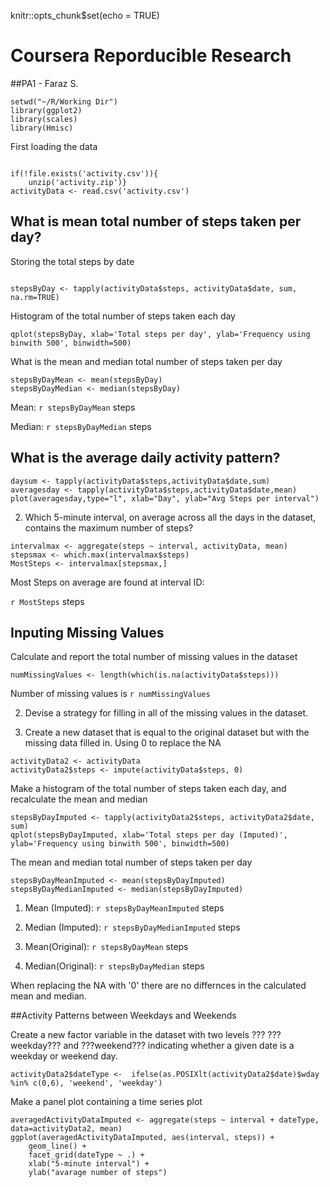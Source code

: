 
knitr::opts_chunk$set(echo = TRUE)


# Coursera Reporducible Research
##PA1 - Faraz S.

 
```{r}
setwd("~/R/Working Dir")
library(ggplot2)
library(scales)
library(Hmisc)
```

First loading the data

```{r}

if(!file.exists('activity.csv')){
    unzip('activity.zip')}
activityData <- read.csv('activity.csv')

```


## What is mean total number of steps taken per day?

Storing the total steps by date
```{r}

stepsByDay <- tapply(activityData$steps, activityData$date, sum, na.rm=TRUE)
```

Histogram of the total number of steps taken each day
```{r}
qplot(stepsByDay, xlab='Total steps per day', ylab='Frequency using binwith 500', binwidth=500)

```

What is the mean and median total number of steps taken per day
```{r}
stepsByDayMean <- mean(stepsByDay)
stepsByDayMedian <- median(stepsByDay)
```

Mean: `r stepsByDayMean` steps

Median: `r stepsByDayMedian` steps

## What is the average daily activity pattern?

```{r}
daysum <- tapply(activityData$steps,activityData$date,sum)
averagesday <- tapply(activityData$steps,activityData$date,mean)
plot(averagesday,type="l", xlab="Day", ylab="Avg Steps per interval")
```



2. Which 5-minute interval, on average across all the days in the dataset, contains the maximum number of steps?
```{r}
intervalmax <- aggregate(steps ~ interval, activityData, mean)
stepsmax <- which.max(intervalmax$steps)
MostSteps <- intervalmax[stepsmax,]
```


Most Steps on average are found at interval ID: 

`r MostSteps` steps


## Inputing Missing Values

Calculate and report the total number of missing values in the dataset
```{r}
numMissingValues <- length(which(is.na(activityData$steps)))
```

Number of missing values is `r numMissingValues`


2. Devise a strategy for filling in all of the missing values in the dataset.

3. Create a new dataset that is equal to the original dataset but with the missing data filled in. Using 0 to replace the NA
```{r}
activityData2 <- activityData
activityData2$steps <- impute(activityData$steps, 0)
```

Make a histogram of the total number of steps taken each day, and recalculate the mean and median
```{r}
stepsByDayImputed <- tapply(activityData2$steps, activityData2$date, sum)
qplot(stepsByDayImputed, xlab='Total steps per day (Imputed)', ylab='Frequency using binwith 500', binwidth=500)
```

The mean and median total number of steps taken per day
```{r}
stepsByDayMeanImputed <- mean(stepsByDayImputed)
stepsByDayMedianImputed <- median(stepsByDayImputed)
```

1. Mean (Imputed): `r stepsByDayMeanImputed` steps
2. Median (Imputed): `r stepsByDayMedianImputed` steps

1. Mean(Original): `r stepsByDayMean` steps
2. Median(Original): `r stepsByDayMedian` steps

When replacing the NA with '0' there are no differnces in the calculated mean and median.

##Activity Patterns between Weekdays and Weekends

Create a new factor variable in the dataset with two levels ??? ???weekday??? and ???weekend??? indicating whether a given date is a weekday or weekend day.
```{r}
activityData2$dateType <-  ifelse(as.POSIXlt(activityData2$date)$wday %in% c(0,6), 'weekend', 'weekday')
```

Make a panel plot containing a time series plot
```{r}
averagedActivityDataImputed <- aggregate(steps ~ interval + dateType, data=activityData2, mean)
ggplot(averagedActivityDataImputed, aes(interval, steps)) + 
    geom_line() + 
    facet_grid(dateType ~ .) +
    xlab("5-minute interval") + 
    ylab("avarage number of steps")
```

